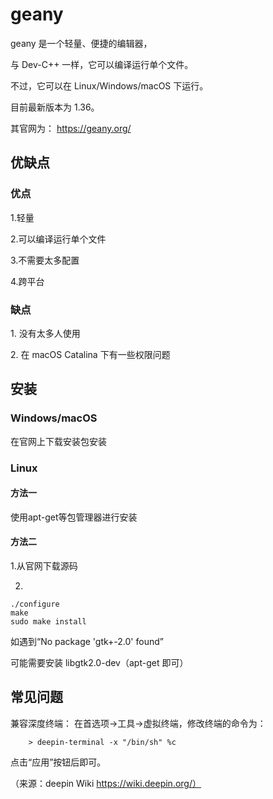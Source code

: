 # geany

geany 是一个轻量、便捷的编辑器，

与 Dev-C++ 一样，它可以编译运行单个文件。

不过，它可以在 Linux/Windows/macOS 下运行。

目前最新版本为 1.36。

其官网为： <https://geany.org/> 

## 优缺点

### 优点

1.轻量

2.可以编译运行单个文件

3.不需要太多配置

4.跨平台

### 缺点

1\. 没有太多人使用

2\. 在 macOS Catalina 下有一些权限问题

## 安装

### Windows/macOS

在官网上下载安装包安装

### Linux

#### 方法一

使用apt-get等包管理器进行安装

#### 方法二

1.从官网下载源码

2.

```
./configure
make
sudo make install
```

如遇到“No package 'gtk+-2.0' found”

可能需要安装 libgtk2.0-dev（apt-get 即可）

## 常见问题

兼容深度终端：
在首选项→工具→虚拟终端，修改终端的命令为：
```
    > deepin-terminal -x "/bin/sh" %c
```
点击“应用”按钮后即可。

（来源：deepin Wiki <https://wiki.deepin.org/）> 
